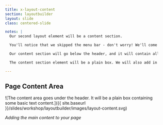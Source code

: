 ```yaml
---
title: x-layout-content
section: layoutbuilder
layout: slide
class: centered-slide

notes: |
  Our second layout element will be a content section.

  You'll notice that we skipped the menu bar - don't worry! We'll come back to that in the next chapter.

  Our content section will go below the header, and it will contain all the text and images we want on the page.

  The content section element will be a plain box. We will also add in some simple paragraphs and images to test that it looks good with content in it.

---
```


## Page Content Area

![The content area goes under the header. It will be a plain box containing some basic text content.]({{ site.baseurl }}/slides/workshop/layoutbuilder/images/layout-content.svg)

_Adding the main content to your page_